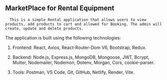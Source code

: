 ##  MarketPlace for Rental Equipment

      This is a simple Rental application that allows users to view products, add products to cart and allowed for Booking. The admin will create, update and delete products.

The application is built using the following technologies:

 1. Frontend: React, Axios, React-Router-Dom V6, Bootstrap, Redux.

2.  Backend: Node.js, Express.js, MongoDB, Mongoose, JWT, Bcrypt, Multer, Nodemailer, Nodemon, Dotenv, Morgan, Cors, cookie-parser.

3.  Tools: Postman, VS Code, Git, GitHub, Netlify, Render, Vite.   

